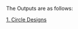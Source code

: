 The Outputs are as follows:

[1. Circle Designs][link1]


[link1]: https://github.com/BharadwajSavan/Turtle_Graphics_Python/blob/main/Circle%20Designs/Cables.py
